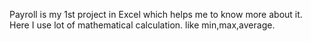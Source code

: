 Payroll is my 1st project in Excel which helps me to know more about it.
Here I use lot of mathematical calculation.
like min,max,average.


